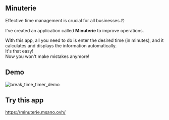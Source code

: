 ## Minuterie 

Effective time management is crucial for all businesses.⏰

I've created an application called <strong>Minuterie</strong> to improve operations.<br> 

With this app, all you need to do is enter the desired time (in minutes),
and it calculates and displays the information automatically.<br>
It's that easy!<br>
Now you won't make mistakes anymore! 

## Demo
![break_time_timer_demo](https://media.giphy.com/media/v1.Y2lkPTc5MGI3NjExN3A0NDBjc2RuejJwdXM2NWlxZXg5ZW0wY2oyamt6czhzZHk3NHJ1MiZlcD12MV9pbnRlcm5hbF9naWZfYnlfaWQmY3Q9Zw/gVXAFDD1L0bdnGYOFo/giphy.gif)

## Try this app
https://minuterie.msano.ovh/
